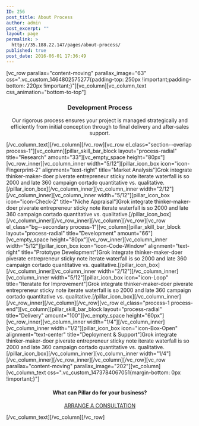 ```yaml
---
ID: 256
post_title: About Process
author: admin
post_excerpt: ""
layout: page
permalink: >
  http://35.188.22.147/pages/about-process/
published: true
post_date: 2016-06-01 17:36:49
---
```

[vc_row parallax="content-moving" parallax_image="63" css=".vc_custom_1464802575277{padding-top: 250px !important;padding-bottom: 220px !important;}"][vc_column][vc_column_text css_animation="bottom-to-top"]
<h3 style="text-align: center;">Development Process</h3>
<p class="lead" style="text-align: center;">Our rigorous process ensures your project is managed strategically and efficiently from
initial conception through to final delivery and after-sales support.</p>
[/vc_column_text][/vc_column][/vc_row][vc_row el_class="section--overlap process-1"][vc_column][pillar_skill_bar_block layout="process-radial" title="Research" amount="33"][vc_empty_space height="80px"][vc_row_inner][vc_column_inner width="5/12"][pillar_icon_box icon="icon-Fingerprint-2" alignment="text-right" title="Market Analysis"]Grok integrate thinker-maker-doer piverate entrepreneur sticky note iterate waterfall is so 2000 and late 360 campaign cortado quantitative vs. qualitative.[/pillar_icon_box][/vc_column_inner][vc_column_inner width="2/12"][/vc_column_inner][vc_column_inner width="5/12"][pillar_icon_box icon="icon-Check-2" title="Niche Appraisal"]Grok integrate thinker-maker-doer piverate entrepreneur sticky note iterate waterfall is so 2000 and late 360 campaign cortado quantitative vs. qualitative.[/pillar_icon_box][/vc_column_inner][/vc_row_inner][/vc_column][/vc_row][vc_row el_class="bg--secondary process-1"][vc_column][pillar_skill_bar_block layout="process-radial" title="Development" amount="66"][vc_empty_space height="80px"][vc_row_inner][vc_column_inner width="5/12"][pillar_icon_box icon="icon-Code-Window" alignment="text-right" title="Prototype Development"]Grok integrate thinker-maker-doer piverate entrepreneur sticky note iterate waterfall is so 2000 and late 360 campaign cortado quantitative vs. qualitative.[/pillar_icon_box][/vc_column_inner][vc_column_inner width="2/12"][/vc_column_inner][vc_column_inner width="5/12"][pillar_icon_box icon="icon-Loop" title="Iteratate for Improvement"]Grok integrate thinker-maker-doer piverate entrepreneur sticky note iterate waterfall is so 2000 and late 360 campaign cortado quantitative vs. qualitative.[/pillar_icon_box][/vc_column_inner][/vc_row_inner][/vc_column][/vc_row][vc_row el_class="process-1 process-end"][vc_column][pillar_skill_bar_block layout="process-radial" title="Delivery" amount="100"][vc_empty_space height="60px"][vc_row_inner][vc_column_inner width="1/4"][/vc_column_inner][vc_column_inner width="1/2"][pillar_icon_box icon="icon-Box-Open" alignment="text-center" title="Deployment &amp; Support"]Grok integrate thinker-maker-doer piverate entrepreneur sticky note iterate waterfall is so 2000 and late 360 campaign cortado quantitative vs. qualitative.[/pillar_icon_box][/vc_column_inner][vc_column_inner width="1/4"][/vc_column_inner][/vc_row_inner][/vc_column][/vc_row][vc_row parallax="content-moving" parallax_image="202"][vc_column][vc_column_text css=".vc_custom_1473784067051{margin-bottom: 0px !important;}"]
<h4 style="text-align: center;">What can Pillar do for your business?</h4>
<p style="text-align: center;"><a class="btn btn--primary" href="/pages/contact-simple/"><span class="btn__text">ARRANGE A CONSULTATION</span></a></p>
[/vc_column_text][/vc_column][/vc_row]